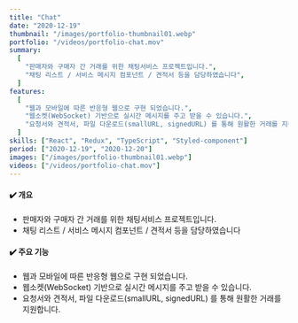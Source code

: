 ```yaml
---
title: "Chat"
date: "2020-12-19"
thumbnail: "/images/portfolio-thumbnail01.webp"
portfolio: "/videos/portfolio-chat.mov"
summary:
  [
    "판매자와 구매자 간 거래를 위한 채팅서비스 프로젝트입니다.",
    "채팅 리스트 / 서비스 메시지 컴포넌트 / 견적서 등을 담당하였습니다",
  ]
features:
  [
    "웹과 모바일에 따른 반응형 웹으로 구현 되었습니다.",
    "웹소켓(WebSocket) 기반으로 실시간 메시지를 주고 받을 수 있습니다.",
    "요청서와 견적서, 파일 다운로드(smallURL, signedURL) 를 통해 원활한 거래를 지원합니다.",
  ]
skills: ["React", "Redux", "TypeScript", "Styled-component"]
period: ["2020-12-19", "2020-12-20"]
images: ["/images/portfolio-thumbnail01.webp"]
videos: ["/videos/portfolio-chat.mov"]
---
```


#### **✔️ 개요**

- 판매자와 구매자 간 거래를 위한 채팅서비스 프로젝트입니다.
- 채팅 리스트 / 서비스 메시지 컴포넌트 / 견적서 등을 담당하였습니다

#### **✔️ 주요 기능**

- 웹과 모바일에 따른 반응형 웹으로 구현 되었습니다.
- 웹소켓(WebSocket) 기반으로 실시간 메시지를 주고 받을 수 있습니다.
- 요청서와 견적서, 파일 다운로드(smallURL, signedURL) 를 통해 원활한 거래를 지원합니다.
